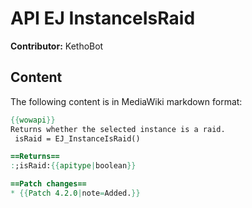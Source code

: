 # API EJ InstanceIsRaid

**Contributor:** KethoBot

## Content

The following content is in MediaWiki markdown format:

```mediawiki
{{wowapi}}
Returns whether the selected instance is a raid.
 isRaid = EJ_InstanceIsRaid()

==Returns==
:;isRaid:{{apitype|boolean}}

==Patch changes==
* {{Patch 4.2.0|note=Added.}}
```